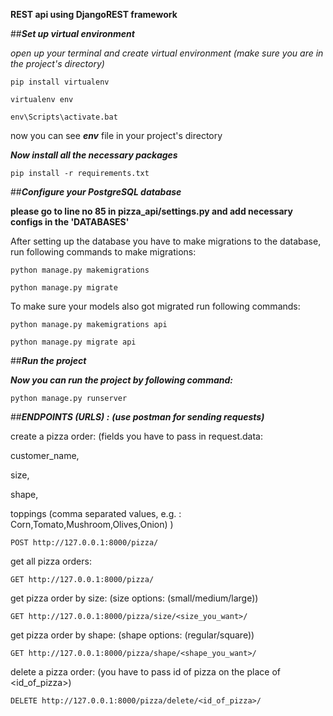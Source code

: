 **REST api using DjangoREST framework**


##_**Set up virtual environment**_

_open up your terminal and create virtual environment (make sure you are in the project's directory)_

`pip install virtualenv`

`virtualenv env`

`env\Scripts\activate.bat`

now you can see _**env**_ file in your project's directory

_**Now install all the necessary packages**_

`pip install -r requirements.txt`



##_**Configure your PostgreSQL database**_

**please go to line no 85 in pizza_api/settings.py and add necessary configs in the 'DATABASES'**

After setting up the database you have to make migrations to the database, run following commands to make migrations:

`python manage.py makemigrations`

`python manage.py migrate`

To make sure your models also got migrated run following commands:

`python manage.py makemigrations api`

`python manage.py migrate api`


##_**Run the project**_

_**Now you can run the project by following command:**_

`python manage.py runserver`


##_**ENDPOINTS (URLS) :**_
_**(use postman for sending requests)**_

create a pizza order:
(fields you have to pass in request.data:

customer_name,

size,

shape,

toppings (comma separated values, e.g. : Corn,Tomato,Mushroom,Olives,Onion)
)

`POST http://127.0.0.1:8000/pizza/`

get all pizza orders:

`GET http://127.0.0.1:8000/pizza/`

get pizza order by size: (size options: (small/medium/large))

`GET http://127.0.0.1:8000/pizza/size/<size_you_want>/`

get pizza order by shape: (shape options: (regular/square))

`GET http://127.0.0.1:8000/pizza/shape/<shape_you_want>/`

delete a pizza order: (you have to pass id of pizza on the place of <id_of_pizza>)

`DELETE http://127.0.0.1:8000/pizza/delete/<id_of_pizza>/`
